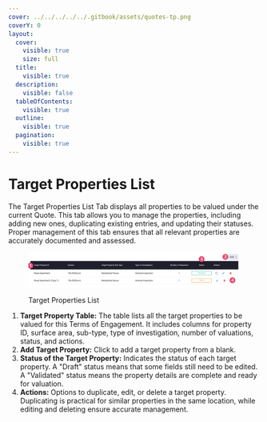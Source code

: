 ```yaml
---
cover: ../../../../../.gitbook/assets/quotes-tp.png
coverY: 0
layout:
  cover:
    visible: true
    size: full
  title:
    visible: true
  description:
    visible: false
  tableOfContents:
    visible: true
  outline:
    visible: true
  pagination:
    visible: true
---
```


# Target Properties List

The Target Properties List Tab displays all properties to be valued under the current Quote. This tab allows you to manage the properties, including adding new ones, duplicating existing entries, and updating their statuses. Proper management of this tab ensures that all relevant properties are accurately documented and assessed.

<figure><img src="../../../../../.gitbook/assets/Target Properties List" alt=""><figcaption><p>Target Properties List</p></figcaption></figure>

1. **Target Property Table:** The table lists all the target properties to be valued for this Terms of Engagement. It includes columns for property ID, surface area, sub-type, type of investigation, number of valuations, status, and actions.
2. **Add Target Property:** Click to add a target property from a blank.
3. **Status of the Target Property:** Indicates the status of each target property. A "Draft" status means that some fields still need to be edited. A "Validated" status means the property details are complete and ready for valuation.
4. **Actions:** Options to duplicate, edit, or delete a target property. Duplicating is practical for similar properties in the same location, while editing and deleting ensure accurate management.
